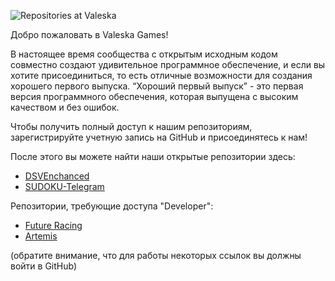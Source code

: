 <!--
**Любые идеи для начала**

Краткое введение: чем занимается ваша организация?
Рекомендации по участию: как сообщество может принять участие?
Полезные ресурсы: где сообщество может найти ваши документы? Есть ли что-то еще, что сообщество должно знать?
[Markdown](https://docs.github.com/github/writing-on-github/getting-started-with-writing-and-formatting-on-github/basic-writing-and-formatting-syntax)
-->

![Repositories at Valeska](https://github.com/ValeskaGames/.github/valeskagamesrepo,png) 

Добро пожаловать в Valeska Games!

В настоящее время сообщества с открытым исходным кодом совместно создают удивительное программное обеспечение, и если вы хотите присоединиться, то есть отличные возможности для создания хорошего первого выпуска.
“Хороший первый выпуск” - это первая версия программного обеспечения, которая выпущена с высоким качеством и без ошибок.

Чтобы получить полный доступ к нашим репозиториям, зарегистрируйте учетную запись на GitHub и присоединятесь к нам!

После этого вы можете найти наши открытые репозитории здесь:
* [DSVEnchanced](https://github.com/ValeskaGames/DSVEnchanced)
* [SUDOKU-Telegram](https://github.com/ValeskaGames/SUDOKU-Telegram)

Репозитории, требующие доступа "Developer":
* [Future Racing](https://github.com/ValeskaGames/FutureRacing)
* [Artemis](https://github.com/ValeskaGames/Artemis)

(обратите внимание, что для работы некоторых ссылок вы должны войти в GitHub)
